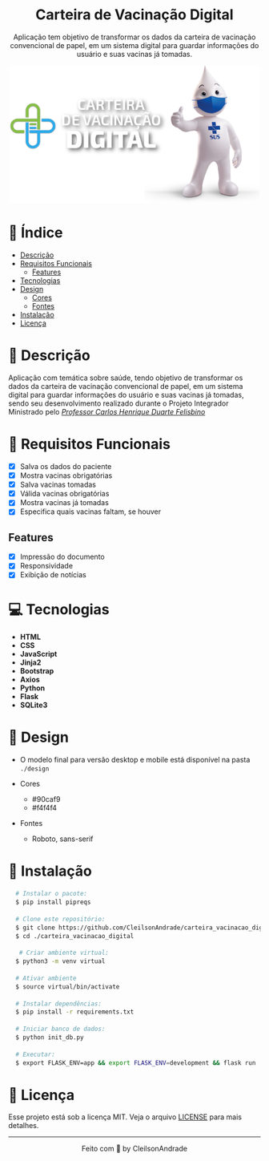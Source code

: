 <div align="center">
    <h1 align="center">Carteira de Vacinação Digital</h1>
    <p>Aplicação tem objetivo de transformar os dados da carteira de vacinação convencional de papel, em um sistema digital para guardar informações do usuário e suas vacinas já tomadas.</p>
    <img src="./design/logo.png" alt="Logo" width="500">
</div>

# 📒 Índice

* [Descrição](#descrição)
* [Requisitos Funcionais](#requisitos)
  * [Features](#features)
* [Tecnologias](#tecnologias)
* [Design](#design)
  * [Cores](#cores)
  * [Fontes](#fontes)
* [Instalação](#instalação)
* [Licença](#licença)

# 📃 <span id="descrição">Descrição</span>
Aplicação com temática sobre saúde, tendo objetivo de transformar os dados da carteira de vacinação convencional de papel, em um sistema digital para guardar informações do usuário e suas vacinas já tomadas, sendo seu desenvolvimento realizado durante o Projeto Integrador Ministrado pelo <a href="https://www.linkedin.com/in/carlos-henrique-duarte-felisbino-9b493526/">_Professor Carlos Henrique Duarte Felisbino_</a>

# 📌 <span id="requisitos">Requisitos Funcionais</span>
- [x] Salva os dados do paciente<br>
- [x] Mostra vacinas obrigatórias<br>
- [x] Salva vacinas tomadas<br>
- [x] Válida vacinas obrigatórias<br>
- [x] Mostra vacinas já tomadas<br>
- [x] Especifica quais vacinas faltam, se houver<br>

## Features
- [x] Impressão do documento<br>
- [x] Responsividade<br>
- [x] Exibição de notícias<br>

# 💻 <span id="tecnologias">Tecnologias</span>
- **HTML**
- **CSS**
- **JavaScript**
- **Jinja2**
- **Bootstrap**
- **Axios**
- **Python**
- **Flask**
- **SQLite3**

# 🎨 <span id="design">Design</span>
- O modelo final para versão desktop e mobile está disponível na pasta `./design`

- <span id="cores">Cores<br></span>
  * #90caf9<br>
  * #f4f4f4<br>

- <span id="fontes">Fontes<br></span>
  * Roboto, sans-serif

# 🚀 <span id="instalação">Instalação</span>
```bash
  # Instalar o pacote:
  $ pip install pipreqs

  # Clone este repositório:
  $ git clone https://github.com/CleilsonAndrade/carteira_vacinacao_digital.git
  $ cd ./carteira_vacinacao_digital

   # Criar ambiente virtual:
  $ python3 -m venv virtual

  # Ativar ambiente
  $ source virtual/bin/activate

  # Instalar dependências:
  $ pip install -r requirements.txt

  # Iniciar banco de dados:
  $ python init_db.py

  # Executar:
  $ export FLASK_ENV=app && export FLASK_ENV=development && flask run
```

# 📝 <span id="licença">Licença</span>

Esse projeto está sob a licença MIT. Veja o arquivo [LICENSE](LICENSE) para mais detalhes.

---

<p align="center">
  Feito com 💜 by CleilsonAndrade
</p>